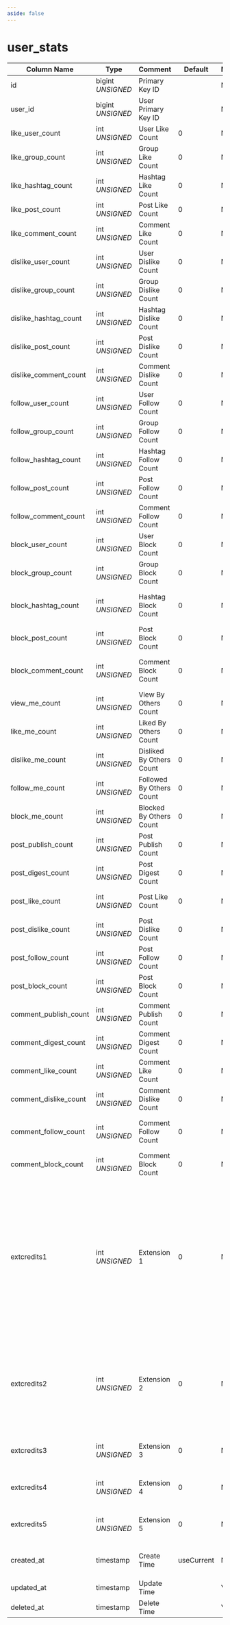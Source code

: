 ```yaml
---
aside: false
---
```


# user_stats

| Column Name | Type | Comment | Default | Null | Remark |
| --- | --- | --- | --- | --- | --- |
| id | bigint *UNSIGNED* | Primary Key ID |  | NO | Auto Increment |
| user_id | bigint *UNSIGNED* | User Primary Key ID |  | NO | Related field [users->id](users.md) |
| like_user_count | int *UNSIGNED* | User Like Count | 0 | NO | Total number of users I liked |
| like_group_count | int *UNSIGNED* | Group Like Count | 0 | NO | Total number of groups I liked |
| like_hashtag_count | int *UNSIGNED* | Hashtag Like Count | 0 | NO | Total number of hashtags I liked |
| like_post_count | int *UNSIGNED* | Post Like Count | 0 | NO | Total number of posts I liked |
| like_comment_count | int *UNSIGNED* | Comment Like Count | 0 | NO | Total number of comments I liked |
| dislike_user_count | int *UNSIGNED* | User Dislike Count | 0 | NO | Total number of users I disliked |
| dislike_group_count | int *UNSIGNED* | Group Dislike Count | 0 | NO | Total number of groups I disliked |
| dislike_hashtag_count | int *UNSIGNED* | Hashtag Dislike Count | 0 | NO | Total number of hashtags I disliked |
| dislike_post_count | int *UNSIGNED* | Post Dislike Count | 0 | NO | Total number of posts I disliked |
| dislike_comment_count | int *UNSIGNED* | Comment Dislike Count | 0 | NO | Total number of comments I disliked |
| follow_user_count | int *UNSIGNED* | User Follow Count | 0 | NO | Total number of users I follow |
| follow_group_count | int *UNSIGNED* | Group Follow Count | 0 | NO | Total number of groups I follow |
| follow_hashtag_count | int *UNSIGNED* | Hashtag Follow Count | 0 | NO | Total number of hashtags I follow (collected) |
| follow_post_count | int *UNSIGNED* | Post Follow Count | 0 | NO | Total number of posts I follow (collected) |
| follow_comment_count | int *UNSIGNED* | Comment Follow Count | 0 | NO | Total number of comments I follow (collected) |
| block_user_count | int *UNSIGNED* | User Block Count | 0 | NO | Total number of users I blocked (blacklisted) |
| block_group_count | int *UNSIGNED* | Group Block Count | 0 | NO | Total number of groups I blocked (not interested) |
| block_hashtag_count | int *UNSIGNED* | Hashtag Block Count | 0 | NO | Total number of hashtags I blocked (not interested) |
| block_post_count | int *UNSIGNED* | Post Block Count | 0 | NO | Total number of posts I blocked (not interested) |
| block_comment_count | int *UNSIGNED* | Comment Block Count | 0 | NO | Total number of comments I blocked (not interested) |
| view_me_count | int *UNSIGNED* | View By Others Count | 0 | NO |  |
| like_me_count | int *UNSIGNED* | Liked By Others Count | 0 | NO | Number of people who liked me |
| dislike_me_count | int *UNSIGNED* | Disliked By Others Count | 0 | NO | Number of people who disliked me |
| follow_me_count | int *UNSIGNED* | Followed By Others Count | 0 | NO | Number of people who follow me (fans count) |
| block_me_count | int *UNSIGNED* | Blocked By Others Count | 0 | NO | Number of people who blocked (blacklisted) me |
| post_publish_count | int *UNSIGNED* | Post Publish Count | 0 | NO | Total number of posts I published |
| post_digest_count | int *UNSIGNED* | Post Digest Count | 0 | NO | Total number of my featured posts |
| post_like_count | int *UNSIGNED* | Post Like Count | 0 | NO | Total number of my posts liked by others |
| post_dislike_count | int *UNSIGNED* | Post Dislike Count | 0 | NO | Total number of my posts disliked by others |
| post_follow_count | int *UNSIGNED* | Post Follow Count | 0 | NO | Total number of my posts followed by others |
| post_block_count | int *UNSIGNED* | Post Block Count | 0 | NO | Total number of my posts blocked by others |
| comment_publish_count | int *UNSIGNED* | Comment Publish Count | 0 | NO | Total number of comments I published |
| comment_digest_count | int *UNSIGNED* | Comment Digest Count | 0 | NO | Total number of my featured comments |
| comment_like_count | int *UNSIGNED* | Comment Like Count | 0 | NO | Total number of my comments liked by others |
| comment_dislike_count | int *UNSIGNED* | Comment Dislike Count | 0 | NO | Total number of my comments disliked by others |
| comment_follow_count | int *UNSIGNED* | Comment Follow Count | 0 | NO | Total number of my comments followed by others |
| comment_block_count | int *UNSIGNED* | Comment Block Count | 0 | NO | Total number of my comments blocked by others |
| extcredits1 | int *UNSIGNED* | Extension 1 | 0 | NO | Spare field, used by apps to add or subtract values and define names, named storage in the system configuration table<br>extcredits1_name This key defines the extension name, for example: Points<br>extcredits1_unit This key defines the extension unit, for example: Points |
| extcredits2 | int *UNSIGNED* | Extension 2 | 0 | NO | extcredits2_name This key defines the extension name, for example: Gold Coins<br>extcredits2_unit This key defines the extension unit, for example: Pieces |
| extcredits3 | int *UNSIGNED* | Extension 3 | 0 | NO | As above, leaving blank means not defining a name or unit |
| extcredits4 | int *UNSIGNED* | Extension 4 | 0 | NO | As above, leaving blank means not defining a name or unit |
| extcredits5 | int *UNSIGNED* | Extension 5 | 0 | NO | As above, leaving blank means not defining a name or unit |
| created_at | timestamp | Create Time | useCurrent | NO | For example, MySQL defaults to `CURRENT_TIMESTAMP` |
| updated_at | timestamp | Update Time |  | YES |  |
| deleted_at | timestamp | Delete Time |  | YES |  |